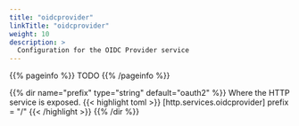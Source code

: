 ```yaml
---
title: "oidcprovider"
linkTitle: "oidcprovider"
weight: 10
description: >
  Configuration for the OIDC Provider service
---
```


{{% pageinfo %}}
TODO
{{% /pageinfo %}}

{{% dir name="prefix" type="string" default="oauth2" %}}
Where the HTTP service is exposed.
{{< highlight toml >}}
[http.services.oidcprovider]
prefix = "/"
{{< /highlight >}}
{{% /dir %}}

